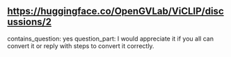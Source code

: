 ## https://huggingface.co/OpenGVLab/ViCLIP/discussions/2

contains_question: yes
question_part: I would appreciate it if you all can convert it or reply with steps to convert it correctly.